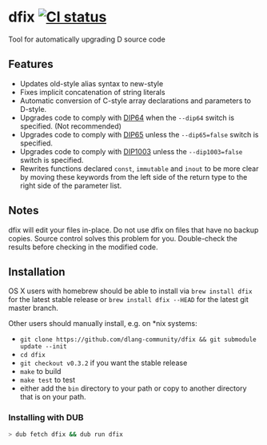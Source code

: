 # dfix [![CI status](https://travis-ci.org/dlang-community/dfix.svg?branch=master)](https://travis-ci.org/dlang-community/dfix/)

Tool for automatically upgrading D source code

## Features

* Updates old-style alias syntax to new-style
* Fixes implicit concatenation of string literals
* Automatic conversion of C-style array declarations and parameters to D-style.
* Upgrades code to comply with [DIP64](https://wiki.dlang.org/DIP64) when the `--dip64` switch is specified. (Not recommended)
* Upgrades code to comply with [DIP65](https://wiki.dlang.org/DIP65) unless the `--dip65=false` switch is specified.
* Upgrades code to comply with [DIP1003](https://github.com/dlang/DIPs/blob/master/DIPs/accepted/DIP1003.md) unless the `--dip1003=false` switch is specified.
* Rewrites functions declared `const`, `immutable` and `inout` to be more clear by moving these keywords from the left side of the return type to the right side of the parameter list.

## Notes

dfix will edit your files in-place. Do not use dfix on files that have no
backup copies. Source control solves this problem for you. Double-check the
results before checking in the modified code.

## Installation

OS X users with homebrew should be able to install via `brew install dfix` for the latest stable release or `brew install dfix --HEAD` for the latest git master branch.

Other users should manually install, e.g. on \*nix systems:

* `git clone https://github.com/dlang-community/dfix && git submodule update --init`
* `cd dfix`
* `git checkout v0.3.2` if you want the stable release
* `make` to build
* `make test` to test
* either add the `bin` directory to your path or copy to another directory that is on your path.

### Installing with DUB

```sh
> dub fetch dfix && dub run dfix
```
